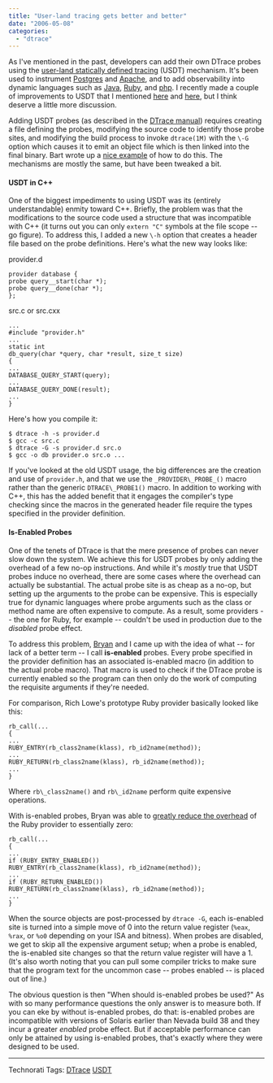 ```yaml
---
title: "User-land tracing gets better and better"
date: "2006-05-08"
categories: 
  - "dtrace"
---
```


As I've mentioned in the past, developers can add their own DTrace probes using the [user-land statically defined tracing](http://docs.sun.com/app/docs/doc/817-6223/6mlkidlms?a=view) (USDT) mechanism. It's been used to instrument [Postgres](http://www.sun.com/software/solaris/postgres.jsp) and [Apache](http://daemons.net/~matty/code/apache.html), and to add observability into dynamic languages such as [Java](http://blogs.sun.com/roller/page/kamg?entry=built_in_dtrace_probes_in), [Ruby](http://blogs.sun.com/roller/page/bmc?entry=dtrace_and_ruby), and [php](http://blogs.sun.com/roller/page/bmc?entry=dtrace_and_php). I recently made a couple of improvements to USDT that I mentioned [here](http://www.opensolaris.org/jive/thread.jspa?messageID=23815&#23815) and [here](http://www.opensolaris.org/jive/thread.jspa?messageID=31314), but I think deserve a little more discussion.

Adding USDT probes (as described in the [DTrace manual](http://docs.sun.com/app/docs/doc/817-6223/6mlkidlms?a=view)) requires creating a file defining the probes, modifying the source code to identify those probe sites, and modifying the build process to invoke `dtrace(1M)` with the `\-G` option which causes it to emit an object file which is then linked into the final binary. Bart wrote up a [nice example](http://blogs.sun.com/roller/page/barts?entry=putting_user_defined_dtrace_probe) of how to do this. The mechanisms are mostly the same, but have been tweaked a bit.

#### USDT in C++

One of the biggest impediments to using USDT was its (entirely understandable) enmity toward C++. Briefly, the problem was that the modifications to the source code used a structure that was incompatible with C++ (it turns out you can only `extern "C"` symbols at the file scope -- go figure). To address this, I added a new `\-h` option that creates a header file based on the probe definitions. Here's what the new way looks like:

provider.d

```
provider database {
probe query__start(char *);
probe query__done(char *);
};

```

src.c or src.cxx

```
...
#include "provider.h"
...
static int
db_query(char *query, char *result, size_t size)
{
...
DATABASE_QUERY_START(query);
...
DATABASE_QUERY_DONE(result);
...
}

```

Here's how you compile it:

```
$ dtrace -h -s provider.d
$ gcc -c src.c
$ dtrace -G -s provider.d src.o
$ gcc -o db provider.o src.o ...

```

If you've looked at the old USDT usage, the big differences are the creation and use of `provider.h`, and that we use the `_PROVIDER\_PROBE_()` macro rather than the generic `DTRACE\_PROBE1()` macro. In addition to working with C++, this has the added benefit that it engages the compiler's type checking since the macros in the generated header file require the types specified in the provider definition.

#### Is-Enabled Probes

One of the tenets of DTrace is that the mere presence of probes can never slow down the system. We achieve this for USDT probes by only adding the overhead of a few no-op instructions. And while it's _mostly_ true that USDT probes induce no overhead, there are some cases where the overhead can actually be substantial. The actual probe site is as cheap as a no-op, but setting up the arguments to the probe can be expensive. This is especially true for dynamic languages where probe arguments such as the class or method name are often expensive to compute. As a result, some providers -- the one for Ruby, for example -- couldn't be used in production due to the _disabled_ probe effect.

To address this problem, [Bryan](http://blogs.sun.com/bmc) and I came up with the idea of what -- for lack of a better term -- I call **is-enabled** probes. Every probe specified in the provider definition has an associated is-enabled macro (in addition to the actual probe macro). That macro is used to check if the DTrace probe is currently enabled so the program can then only do the work of computing the requisite arguments if they're needed.

For comparison, Rich Lowe's prototype Ruby provider basically looked like this:

```
rb_call(...
{
...
RUBY_ENTRY(rb_class2name(klass), rb_id2name(method));
...
RUBY_RETURN(rb_class2name(klass), rb_id2name(method));
...
}

```

Where `rb\_class2name()` and `rb\_id2name` perform quite expensive operations.

With is-enabled probes, Bryan was able to [greatly reduce the overhead](http://blogs.sun.com/roller/page/bmc?entry=dtrace_on_rails) of the Ruby provider to essentially zero:

```
rb_call(...
{
...
if (RUBY_ENTRY_ENABLED())
RUBY_ENTRY(rb_class2name(klass), rb_id2name(method));
...
if (RUBY_RETURN_ENABLED())
RUBY_RETURN(rb_class2name(klass), rb_id2name(method));
...
}

```

When the source objects are post-processed by `dtrace -G`, each is-enabled site is turned into a simple move of 0 into the return value register (`%eax`, `%rax`, or `%o0` depending on your ISA and bitness). When probes are disabled, we get to skip all the expensive argument setup; when a probe is enabled, the is-enabled site changes so that the return value register will have a 1. (It's also worth noting that you can pull some compiler tricks to make sure that the program text for the uncommon case -- probes enabled -- is placed out of line.)

The obvious question is then "When should is-enabled probes be used?" As with so many performance questions the only answer is to measure both. If you can eke by without is-enabled probes, do that: is-enabled probes are incompatible with versions of Solaris earlier than Nevada build 38 and they incur a greater _enabled_ probe effect. But if acceptable performance can only be attained by using is-enabled probes, that's exactly where they were designed to be used.

* * *

Technorati Tags: [DTrace](http://technorati.com/tag/DTrace) [USDT](http://technorati.com/tag/USDT)
